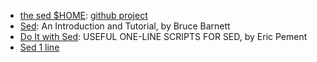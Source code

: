 - [the sed $HOME][1]: [github project](https://github.com/aureliojargas/sed.sf.net)
- [Sed][2]: An Introduction and Tutorial, by Bruce Barnett
- [Do It with Sed][3]:  USEFUL ONE-LINE SCRIPTS FOR SED, by Eric Pement
- [Sed 1 line][4]



[1]:http://sed.sourceforge.net/
[2]:http://www.grymoire.com/Unix/Sed.html
[3]:local/do_it_with_sed.md
[4]:local/sed1line.md
